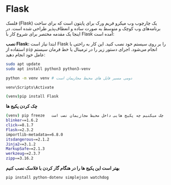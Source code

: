 # Flask

فلسک (Flask) یک چارچوب وب میکرو فریم ورک برای پایتون است که برای ساخت برنامه‌های وب کوچک و متوسط به صورت ساده و انعطاف‌پذیر طراحی شده است. در اینجا یک مقدمه مختصر برای شروع کار با Flask آمده است:

**نصب Flask:**
ابتدا نیاز است Flask را بر روی سیستم خود نصب کنید. این کار به راحتی با استفاده از `pip` انجام می‌شود. اجرای دستور زیر را در ترمینال یا خط فرمان سیستم عامل خود انجام دهید:

```bash
sudo apt update
sudo apt install python3 python3-venv

python -m venv venv # دومی مسیر فایل های محیط مجازیمان است

venv\Scripts\Activate

(venv)pip install Flask
```

**چک کردن پکیج ها**
```bash
(venv) pip freeze   چک میکنیم چه پکیج هایی داخل محیط مجازیمان نصب است
blinker==1.6.2
click==8.1.7
Flask==2.3.2
importlib-metadata==6.8.0
itsdangerous==2.1.2
Jinja2==3.1.2
MarkupSafe==2.1.3
werkzeug==2.3.7
zipp==3.16.2
```

**بهتر است این پکیج ها را در هنگام گار کردن با فلاسک نصب کنیم**


```bash
pip install python-dotenv simplejson watchdog
```
